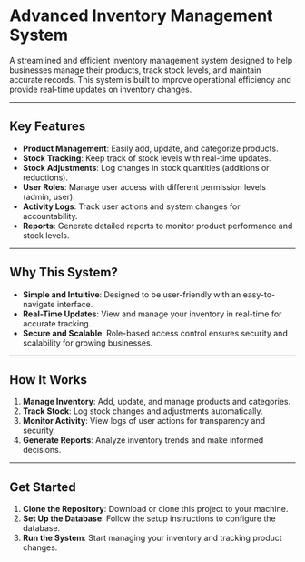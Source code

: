 # Advanced Inventory Management System

A streamlined and efficient inventory management system designed to help businesses manage their products, track stock levels, and maintain accurate records. This system is built to improve operational efficiency and provide real-time updates on inventory changes.

---

## **Key Features**

- **Product Management**: Easily add, update, and categorize products.
- **Stock Tracking**: Keep track of stock levels with real-time updates.
- **Stock Adjustments**: Log changes in stock quantities (additions or reductions).
- **User Roles**: Manage user access with different permission levels (admin, user).
- **Activity Logs**: Track user actions and system changes for accountability.
- **Reports**: Generate detailed reports to monitor product performance and stock levels.

---

## **Why This System?**

- **Simple and Intuitive**: Designed to be user-friendly with an easy-to-navigate interface.
- **Real-Time Updates**: View and manage your inventory in real-time for accurate tracking.
- **Secure and Scalable**: Role-based access control ensures security and scalability for growing businesses.

---

## **How It Works**

1. **Manage Inventory**: Add, update, and manage products and categories.
2. **Track Stock**: Log stock changes and adjustments automatically.
3. **Monitor Activity**: View logs of user actions for transparency and security.
4. **Generate Reports**: Analyze inventory trends and make informed decisions.

---

## **Get Started**

1. **Clone the Repository**: Download or clone this project to your machine.
2. **Set Up the Database**: Follow the setup instructions to configure the database.
3. **Run the System**: Start managing your inventory and tracking product changes.


